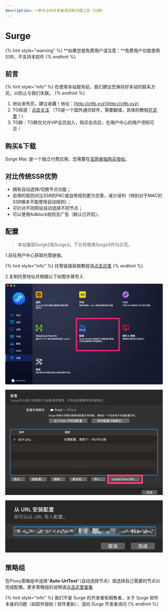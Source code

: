 ```yaml
---
description: 一款专业的开发者调试和代理工具（付费）
---
```


# Surge

{% hint style="warning" %}
**如果您是免费用户请注意：**免费用户仅能使用SSR，不支持本软件
{% endhint %}

## 前言

{% hint style="info" %}
在使用本站服务前，我们建议您保存好本站的联系方式，以防止与我们失联。
{% endhint %}

1. 地址发布页，建议收藏！地址：[http://ctfb.xyz](http://ctfb.xyz)
2. TG频道：[点击关注](https://t.me/cctcloud) （TG是一个国外通讯软件，需要翻墙，具体的教程[在这里](../../advanced/telegram.md)！\)
3. TG群：TG群仅允许VIP会员加入，购买会员后，在用户中心的用户须知可见！

## 购买&下载

Surge Mac 是一个独立付费应用，您需要在[官网单独购买授权](https://nssurge.com/)。

## 对比传统SSR优势

* 拥有自动选择/切换节点功能；
* 自带的规则对比SSR的PAC或自带规则更为完善，减少误判（特别对于MAC的SSR根本不能使用自动规则）；
* 可针对不同网站自动选择不同节点；
* 可以使用Adblock规则去广告（默认已开启）。

## 配置

> 本站兼容Surge2和Surge3。下方将使用Surge3作为示范。

1.前往用户中心获取托管链接。

{% hint style="info" %}
托管链接获取教程请[点击这里](../../panel.md#ding-yue-tuo-guan-lian-jie)
{% endhint %}

2.复制托管地址并根据以下如图步骤导入

![](../../.gitbook/assets/assets_-la4mieazusjdlrk1ejx_-lrqplgudkfjalnjwktw_-lrqpm90x7v0q4lp7chr_jietu20181116-152325.png)

![](../../.gitbook/assets/snipaste_2019-05-29_17-19-54.png)

![](../../.gitbook/assets/snipaste_2019-05-29_17-20-20.png)

## 策略组

在Proxy策略组中选择”**Auto-UrlTest**“（自动选择节点）或选择自己需要的节点以完成配置。更多策略组的说明请[点击这里查看](../../advanced/rules.md)

{% hint style="info" %}
我们不是 Surge 的开发者和销售者，关于 Surge 软件本身的问题（如软件授权 / 软件更新），请向 Surge 开发者询问
{% endhint %}

